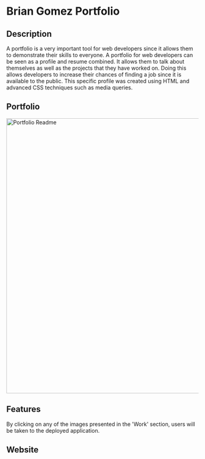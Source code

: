 # Brian Gomez Portfolio

## Description
A portfolio is a very important tool for web developers since it allows them to demonstrate their skills to everyone. A portfolio for web developers can be seen as a profile and resume combined. It allows them to talk about themselves as well as the projects that they have worked on. Doing this allows developers to increase their chances of finding a job since it is available to the public. This specific profile was created using HTML and advanced CSS techniques such as media queries. 

## Portfolio
<img width="719" alt="Portfolio Readme" src="https://user-images.githubusercontent.com/69539559/132140218-1db2992e-ad15-426e-b711-b515c41182ff.PNG">

## Features 
By clicking on any of the images presented in the 'Work' section, users will be taken to the deployed application.
 
## Website
